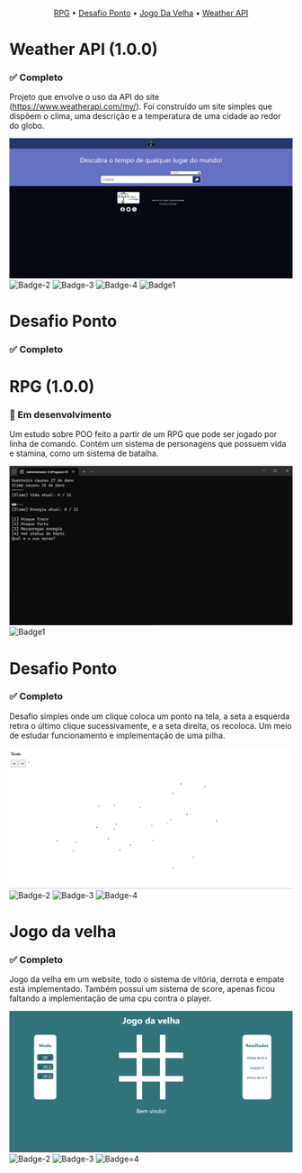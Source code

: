 <p align="center"> 
	<a href=#rpg>RPG</a> •
	<a href=#desafio-ponto>Desafio Ponto</a> •
	<a href=#jogo-da-velha>Jogo Da Velha</a> •
	<a href=#weather-api>Weather API</a>
</p>

<h1 id='weather-api'>Weather API (1.0.0)</h1>
<h3>✅ Completo</h3>

Projeto que envolve o uso da API do site (https://www.weatherapi.com/my/).
Foi construído um site simples que dispõem o clima, uma descrição e a temperatura de uma cidade ao redor do globo.

![Imagem-4](https://raw.githubusercontent.com/NicolasChirazawa/projetos-estudo/refs/heads/main/read-me/Screenshot_4.png)
![Badge-2](https://img.shields.io/static/v1?label=Marca%C3%A7%C3%A3o&message=HTML5&color=E34F26&style=for-the-badge&logo=HTML5)
![Badge-3](https://img.shields.io/static/v1?label=Estilo&message=CSS3&color=1572B6&style=for-the-badge&logo=CSS3)
![Badge-4](https://img.shields.io/static/v1?label=Linguagem&message=Javascript&color=F7DF1E&style=for-the-badge&logo=javascript)
![Badge1](https://img.shields.io/static/v1?label=Linguagem&message=Node.js&color=5FA04E&style=for-the-badge&logo=Node.js)

<h1 id='desafio-ponto'>Desafio Ponto</h1>
<h3>✅ Completo</h3>

<h1 id='rpg'>RPG (1.0.0)</h1>
<h3>🚧 Em desenvolvimento</h3>

Um estudo sobre POO feito a partir de um RPG que pode ser jogado por linha de comando.
Contém um sistema de personagens que possuem vida e stamina, como um sistema de batalha.

![Imagem-3](https://raw.githubusercontent.com/NicolasChirazawa/projetos-estudo/refs/heads/main/read-me/Screenshot_3.png)
![Badge1](https://img.shields.io/static/v1?label=Linguagem&message=Node.js&color=5FA04E&style=for-the-badge&logo=Node.js)

<h1 id='desafio-ponto'>Desafio Ponto</h1>
<h3>✅ Completo</h3>

Desafio simples onde um clique coloca um ponto na tela, a seta a esquerda retira o último clique sucessivamente, e a seta direita, os recoloca. Um meio de estudar funcionamento e implementação de uma pilha.

![Imagem=2](https://github.com/NicolasChirazawa/projetos-estudo/blob/main/read-me/Screenshot_2.png?raw=true)
![Badge-2](https://img.shields.io/static/v1?label=Marca%C3%A7%C3%A3o&message=HTML5&color=E34F26&style=for-the-badge&logo=HTML5)
![Badge-3](https://img.shields.io/static/v1?label=Estilo&message=CSS3&color=1572B6&style=for-the-badge&logo=CSS3)
![Badge-4](https://img.shields.io/static/v1?label=Linguagem&message=Javascript&color=F7DF1E&style=for-the-badge&logo=javascript)

<h1 id='jogo-da-velha'>Jogo da velha</h1>
<h3>✅ Completo</h3>

Jogo da velha em um website, todo o sistema de vitória, derrota e empate está implementado.
Também possui um sistema de score, apenas ficou faltando a implementação de uma cpu contra o player.

![Imagem-1](https://github.com/NicolasChirazawa/projetos-estudo/blob/main/read-me/Screenshot_1.png?raw=true)
![Badge-2](https://img.shields.io/static/v1?label=Marca%C3%A7%C3%A3o&message=HTML5&color=E34F26&style=for-the-badge&logo=HTML5)
![Badge-3](https://img.shields.io/static/v1?label=Estilo&message=CSS3&color=1572B6&style=for-the-badge&logo=CSS3)
![Badge=4](https://img.shields.io/static/v1?label=Linguagem&message=Javascript&color=F7DF1E&style=for-the-badge&logo=javascript)
